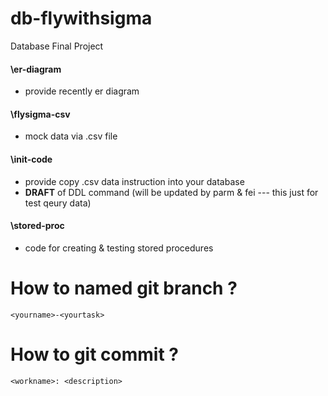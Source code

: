 # db-flywithsigma
Database Final Project

#### \er-diagram 
* provide recently er diagram
#### \flysigma-csv
* mock data via .csv file
#### \init-code
* provide copy .csv data instruction into your database
* **DRAFT** of DDL command (will be updated by parm & fei --- this just for test qeury data)
#### \stored-proc
* code for creating & testing stored procedures

# How to named git branch ?
```<yourname>-<yourtask>```

# How to git commit ?
```<workname>: <description>```
